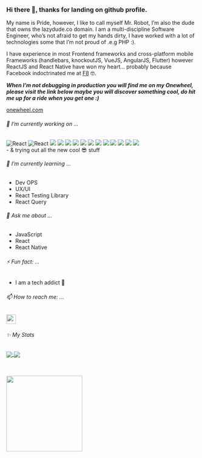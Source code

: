 ### Hi there 👋, thanks for landing on github profile.

My name is Pride, however, I like to call myself Mr. Robot, I’m also the dude that owns the lazydude.co domain.
I am a multi-discipline Software Engineer, who’s not afraid to get my hands dirty, I have worked with a lot of technologies some that I’m not proud of .e.g PHP :).
  
I have experience in most Frontend frameworks and cross-platform mobile Frameworks (handlebars, knockoutJS, VueJS, AngularJS, Flutter) however ReactJS and React Native have won my heart... probably because Facebook indoctrinated me at [F8](https://developers.facebook.com/blog/post/2019/05/16/F8-2019-hackathon-winners-announced/) 🤓.

***When I’m not debugging in production you will find me on my Onewheel, please visit the link below maybe you will discover something cool, do hit me up for a ride when you get one :)***

[onewheel.com](https://onewheel.com)


###### 🔭 I’m currently working on ...
<div>
  <img alt="React" src="https://img.shields.io/badge/-React-45b8d8?style=for-the-badge&logo=react&logoColor=white" />
  <img alt="React" src="https://img.shields.io/badge/-React Native-45b8d8?style=for-the-badge&logo=react&logoColor=white" />
  <img src="https://img.shields.io/badge/typescript-3178c6.svg?&style=for-the-badge&logo=typescript&logoColor=white" />
  <img src="https://img.shields.io/badge/next%20js-000000.svg?&style=for-the-badge&logo=next.js&logoColor=white" />
  <img src="https://img.shields.io/badge/redux%20-%23593d88.svg?&style=for-the-badge&logo=redux&logoColor=white" />
  <img src="https://img.shields.io/badge/tailwindcss%20-%2338B2AC.svg?&style=for-the-badge&logo=tailwind-css&logoColor=white" />
  <img src="https://img.shields.io/badge/github%20-%23121011.svg?&style=for-the-badge&logo=github&logoColor=white" />
  <img src="https://img.shields.io/badge/AWS%20-%23FF9900.svg?&style=for-the-badge&logo=amazon-aws&logoColor=white" />
  <img src="https://img.shields.io/badge/github%20actions%20-%232671E5.svg?&style=for-the-badge&logo=github%20actions&logoColor=white" />
  <img src="https://img.shields.io/badge/docker%20-2496ed.svg?&style=for-the-badge&logo=docker&logoColor=white" />
  <img src="https://img.shields.io/badge/shopify-96bf48.svg?&style=for-the-badge&logo=shopify&logoColor=white" />
  <img src="https://img.shields.io/badge/strapi-8c4bff.svg?&style=for-the-badge&logo=strapi&logoColor=white" />
  <img src="https://img.shields.io/badge/google%20cloud-4285f4.svg?&style=for-the-badge&logo=google-cloud&logoColor=white" />
  <img src="https://img.shields.io/badge/firebase-ffca28.svg?&style=for-the-badge&logo=firebase&logoColor=white" />
</div>
- & trying out all the new cool 😎 stuff
<br />

###### 🌱 I’m currently learning ...
- Dev OPS
- UX/UI
- React Testing Library
- React Query

###### 💬 Ask me about ...
- JavaScript
- React
- React Native

###### ⚡ Fun fact: ...
- I am a tech addict 🙈  

###### 📫 How to reach me: ...
<!-- Connect Badges -->
<p>
  <a href="https://www.linkedin.com/in/pridemusvaire">
    <img src="https://img.shields.io/badge/linkedin-%230077B5.svg?&style=for-the-badge&logo=linkedin&logoColor=white" height=25>
  </a>
</p>

###### ✨ My Stats
<a href="https://github.com/anuraghazra/github-readme-stats">
  <img align="center" src="https://github-readme-stats.vercel.app/api/wakatime?username=@pridemusvaire&layout=compact" />
</a>
<a href="https://github.com/anuraghazra/convoychat">
  <img align="center" src="https://github-readme-stats.vercel.app/api/top-langs/?username=pridemusvaire&layout=compact" />
</a>

<br /><br />
<img src="https://scontent-jnb1-1.xx.fbcdn.net/v/t1.6435-9/106457637_3035461719905355_6643513265655760945_n.jpg?_nc_cat=107&ccb=1-7&_nc_sid=09cbfe&_nc_eui2=AeFRnFzuvo1teDNyO15xpT2gRdwl-ao3DLJF3CX5qjcMsjPhrkpgrbXj2Me337_cVph-ncLGoPcqsPiCCLfGplNL&_nc_ohc=T2vYpoHWzMoAX8QBc7x&_nc_ht=scontent-jnb1-1.xx&oh=00_AT-T767GmejSd1fmC1sUV46A23fnGf3OCGJEZHmXF8WEIw&oe=62D15F62" width="200" height="auto"/>

<!--
**pridemusvaire/pridemusvaire** is a ✨ _special_ ✨ repository because its `README.md` (this file) appears on your GitHub profile.

Here are some ideas to get you started:


- 👯 I’m looking to collaborate on ...
- 🤔 I’m looking for help with ...

- 😄 Pronouns: ...

-->
